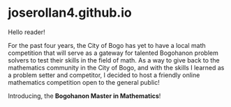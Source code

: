 # joserollan4.github.io

Hello reader!

For the past four years, the City of Bogo has yet to have a local math competition that will serve as a gateway for talented Bogohanon problem solvers to test their skills in the field of math. As a way to give back to the mathematics community in the City of Bogo, and with the skills I learned as a problem setter and competitor, I decided to host a friendly online mathematics competition open to the general public!

Introducing, the **Bogohanon Master in Mathematics**!
